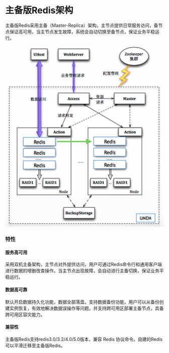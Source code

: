 # 主备版Redis架构



主备版Redis采用主备（Master-Replica）架构，主节点提供日常服务访问，备节点保证高可用，当主节点发生故障，系统会自动切换至备节点，保证业务平稳运行。

![image](/images/uredis001.png)

### 特性

#### 服务高可用

采用双机主备架构，主节点对外提供访问，用户可通过Redis命令行和通用客户端进行数据的增删改查操作。当主节点出现故障，会自动进行主备切换，保证业务平稳运行。

#### 数据高可靠

默认开启数据持久化功能，数据全部落盘。支持数据备份功能，用户可以从备份创建实例恢复，有效地解决数据误操作等问题。并支持跨可用区部署主备节点，具备跨可用区容灾能力。

#### 兼容性

主备版Redis支持redis3.0/3.2/4.0/5.0版本，兼容 Redis 协议命令。自建的Redis可以平滑迁移至主备版Redis。
